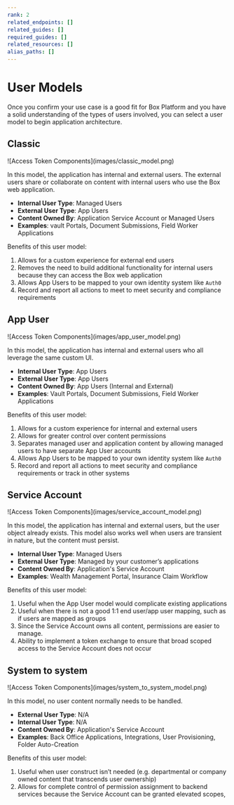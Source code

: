```yaml
---
rank: 2
related_endpoints: []
related_guides: []
required_guides: []
related_resources: []
alias_paths: []
---
```


# User Models

Once you confirm your use case is a good fit for Box Platform and you have a
solid understanding of the types of users involved, you can select a user model
to begin application architecture. 

## Classic

<ImageFrame center shadow border>
![Access Token Components](images/classic_model.png)
</ImageFrame>

In this model, the application has internal and external users. The external
users share or collaborate on content with internal users who use the Box web
application.

- **Internal User Type**: Managed Users
- **External User Type**: App Users
- **Content Owned By**: Application Service Account or Managed Users
- **Examples**: vault Portals, Document Submissions, Field Worker Applications

Benefits of this user model:

1. Allows for a custom experience for external end users
2. Removes the need to build additional functionality for internal users because
  they can access the Box web application
3. Allows App Users to be mapped to your own identity system like `Auth0`
4. Record and report all actions to meet to meet security and compliance
  requirements

## App User

<ImageFrame center shadow border>
![Access Token Components](images/app_user_model.png)
</ImageFrame>

In this model, the application has internal and external users who all leverage
the same custom UI.

- **Internal User Type**: App Users
- **External User Type**: App Users
- **Content Owned By**: App Users (Internal and External)
- **Examples**: Vault Portals, Document Submissions, Field Worker Applications

Benefits of this user model:

1. Allows for a custom experience for internal and external users
2. Allows for greater control over content permissions
3. Separates managed user and application content by allowing managed users to
  have separate App User accounts
4. Allows App Users to be mapped to your own identity system like `Auth0`
5. Record and report all actions to meet security and compliance
  requirements or track in other systems

## Service Account

<ImageFrame center shadow border>
![Access Token Components](images/service_account_model.png)
</ImageFrame>

In this model, the application has internal and external users, but the user
object already exists. This model also works well when users are transient
in nature, but the content must persist. 

- **Internal User Type**: Managed Users
- **External User Type**: Managed by your customer’s applications
- **Content Owned By**: Application's Service Account
- **Examples**: Wealth Management Portal, Insurance Claim Workflow

Benefits of this user model:

1. Useful when the App User model would complicate existing applications
2. Useful when there is not a good 1:1 end user/app user mapping, such as if
  users are mapped as groups
3. Since the Service Account owns all content, permissions are easier to manage.
4. Ability to implement a token exchange to ensure that broad scoped access to
  the Service Account does not occur

## System to system 

<ImageFrame center shadow border>
![Access Token Components](images/system_to_system_model.png)
</ImageFrame>

In this model, no user content normally needs to be handled.

- **External User Type**: N/A
- **Internal User Type**: N/A
- **Content Owned By**: Application's Service Account
- **Examples**: Back Office Applications, Integrations, User Provisioning,
 Folder Auto-Creation

Benefits of this user model:

1. Useful when user construct isn’t needed (e.g. departmental or company owned
 content that transcends user ownership)
2. Allows for complete control of permission assignment to backend services
 because the Service Account can be granted elevated scopes, 
